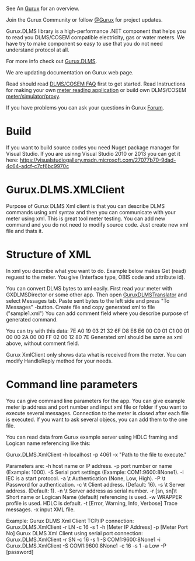 See An [Gurux](http://www.gurux.org/ "Gurux") for an overview.

Join the Gurux Community or follow [@Gurux](https://twitter.com/guruxorg "@Gurux") for project updates.

Gurux.DLMS library is a high-performance .NET component that helps you to read you DLMS/COSEM compatible electricity, gas or water meters. We have try to make component so easy to use that you do not need understand protocol at all.

For more info check out [Gurux.DLMS](http://www.gurux.fi/index.php?q=Gurux.DLMS "Gurux.DLMS").

We are updating documentation on Gurux web page. 

Read should read [DLMS/COSEM FAQ](http://www.gurux.org/index.php?q=DLMSCOSEMFAQ) first to get started. Read Instructions for making your own [meter reading application](http://www.gurux.org/index.php?q=DLMSIntro) or build own 
DLMS/COSEM [meter/simulator/proxy](http://www.gurux.org/index.php?q=OwnDLMSMeter).

If you have problems you can ask your questions in Gurux [Forum](http://www.gurux.org/forum).

Build
=========================== 

If you want to build source codes you need Nuget package manager for Visual Studio.
If you are usinng Visual Studio 2010 or 2013 you can get it here:
https://visualstudiogallery.msdn.microsoft.com/27077b70-9dad-4c64-adcf-c7cf6bc9970c


Gurux.DLMS.XMLClient 
=========================== 

Purpose of Gurux DLMS Xml client is that you can describe DLMS commands using xml syntax and then you can communicate with your meter using xml.
This is great tool meter testing. You can add new command and you do not need to modify source code. Just create new xml file and thats it.

Structure of XML 
=========================== 
In xml you describe what you want to do. Example below makes Get (read) reguest to the meter.
You give (Interface type, OBIS code and attribute id).

<?xml version="1.0" encoding="utf-8"?>
<!--Update new Firmware to the meter.-->
<Messages>
  <GetRequest>
    <GetRequestNormal>
      <InvokeIdAndPriority Value="129" />
      <AttributeDescriptor>
        <!--CLOCK-->
        <ClassId Value="0008" />
        <!--0.0.1.0.0.255-->
        <InstanceId Value="0000010000FF" />
        <AttributeId Value="02" />
      </AttributeDescriptor>
    </GetRequestNormal>
  </GetRequest>
</Messages>

You can convert DLMS bytes to xml easily. First read your meter with GXDLMSDirector or some other app. Then open [GuruxDLMSTranslator](https://www.gurux.fi/GuruxDLMSTranslator) and 
select Messages tab. Paste sent bytes to the left side and press "To Messages" -button. Create file and copy generated xml to file ("sample1.xml")
You can add comment field where you describe purpose of generated command.

You can try with this data:
7E A0 19 03 21 32 6F D8 E6 E6 00 C0 01 C1 00 01 00 00 2A 00 00 FF 02 00 12 80 7E
Generated xml should be same as xml above, without comment field.

Gurux XmlClient only shows data what is received from the meter. You can modify HandleReply method for your needs.

Command line parameters 
=========================== 

You can give command line parameters for the app. You can give example meter ip address and port number and input xml file or folder if you want to execute several messages.
Connection to the meter is closed after each file is executed. If you want to ask several objecs, you can add them to the one file.

You can read data from Gurux example server using HDLC framing and Logican name referencing like this:

Gurux.DLMS.XmlClient -h localhost -p 4061 -x "Path to the file to execute."

Parameters are:
-h host name or IP address.
-p port number or name (Example: 1000).
-S Serial port settings (Example: COM1:9600:8None1).
-i IEC is a start protocol.
-a \t Authentication (None, Low, High).
-P \t Password for authentication.
-c \t Client address. (Default: 16).
-s \t Server address. (Default: 1).
-n \t Server address as serial number.
-r [sn, sn]\t Short name or Logican Name (default) referencing is used.
-w WRAPPER profile is used. HDLC is default.
-t [Error, Warning, Info, Verbose] Trace messages.
-x input XML file.

Example:
Gurux DLMS Xml Client TCP/IP connection:
Gurux.DLMS.XmlClient -r LN -c 16 -s 1 -h [Meter IP Address] -p [Meter Port No]
Gurux DLMS Xml Client using serial port connection:
Gurux.DLMS.XmlClient -r SN -c 16 -s 1 -S COM1:9600:8None1 -i
Gurux.DLMS.XmlClient -S COM1:9600:8None1 -c 16 -s 1 -a Low -P [password]
